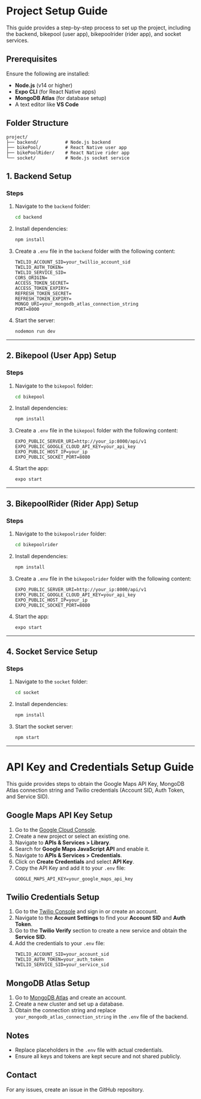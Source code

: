 
# Project Setup Guide

This guide provides a step-by-step process to set up the project, including the backend, bikepool (user app), bikepoolrider (rider app), and socket services.



## Prerequisites

Ensure the following are installed:
- **Node.js** (v14 or higher)
- **Expo CLI** (for React Native apps)
- **MongoDB Atlas** (for database setup)
- A text editor like **VS Code**



## Folder Structure

```
project/
├── backend/          # Node.js backend
├── bikePool/         # React Native user app
├── bikePoolRider/    # React Native rider app
└── socket/           # Node.js socket service
```



## 1. Backend Setup

### Steps
1. Navigate to the `backend` folder:
   ```bash
   cd backend
   ```
2. Install dependencies:
   ```bash
   npm install
   ```
3. Create a `.env` file in the `backend` folder with the following content:
   ```env
   TWILIO_ACCOUNT_SID=your_twillio_account_sid
   TWILIO_AUTH_TOKEN=
   TWILIO_SERVICE_SID=
   CORS_ORIGIN=
   ACCESS_TOKEN_SECRET=
   ACCESS_TOKEN_EXPIRY=
   REFRESH_TOKEN_SECRET=
   REFRESH_TOKEN_EXPIRY=
   MONGO_URI=your_mongodb_atlas_connection_string
   PORT=8000
   ```

4. Start the server:
   ```bash
   nodemon run dev
   ```

---

## 2. Bikepool (User App) Setup

### Steps
1. Navigate to the `bikepool` folder:
   ```bash
   cd bikepool
   ```
2. Install dependencies:
   ```bash
   npm install
   ```
3. Create a `.env` file in the `bikepool` folder with the following content:
   ```env
   EXPO_PUBLIC_SERVER_URI=http://your_ip:8000/api/v1
   EXPO_PUBLIC_GOOGLE_CLOUD_API_KEY=your_api_key
   EXPO_PUBLIC_HOST_IP=your_ip
   EXPO_PUBLIC_SOCKET_PORT=8080
   ```

4. Start the app:
   ```bash
   expo start
   ```

---

## 3. BikepoolRider (Rider App) Setup

### Steps
1. Navigate to the `bikepoolrider` folder:
   ```bash
   cd bikepoolrider
   ```
2. Install dependencies:
   ```bash
   npm install
   ```
3. Create a `.env` file in the `bikepoolrider` folder with the following content:
   ```env
   EXPO_PUBLIC_SERVER_URI=http://your_ip:8000/api/v1
   EXPO_PUBLIC_GOOGLE_CLOUD_API_KEY=your_api_key
   EXPO_PUBLIC_HOST_IP=your_ip
   EXPO_PUBLIC_SOCKET_PORT=8080
   ```

4. Start the app:
   ```bash
   expo start
   ```

---

## 4. Socket Service Setup

### Steps
1. Navigate to the `socket` folder:
   ```bash
   cd socket
   ```
2. Install dependencies:
   ```bash
   npm install
   ```

3. Start the socket server:
   ```bash
   npm start
   ```

---


# API Key and Credentials Setup Guide

This guide provides steps to obtain the Google Maps API Key, MongoDB Atlas connection string and Twilio credentials (Account SID, Auth Token, and Service SID).



## Google Maps API Key Setup

1. Go to the [Google Cloud Console](https://console.cloud.google.com/).
2. Create a new project or select an existing one.
3. Navigate to **APIs & Services > Library**.
4. Search for **Google Maps JavaScript API** and enable it.
5. Navigate to **APIs & Services > Credentials**.
6. Click on **Create Credentials** and select **API Key**.
7. Copy the API Key and add it to your `.env` file:
   ```env
   GOOGLE_MAPS_API_KEY=your_google_maps_api_key
   ```



## Twilio Credentials Setup

1. Go to the [Twilio Console](https://www.twilio.com/console) and sign in or create an account.
2. Navigate to the **Account Settings** to find your **Account SID** and **Auth Token**.
3. Go to the **Twilio Verify** section to create a new service and obtain the **Service SID**.
4. Add the credentials to your `.env` file:
   ```env
   TWILIO_ACCOUNT_SID=your_account_sid
   TWILIO_AUTH_TOKEN=your_auth_token
   TWILIO_SERVICE_SID=your_service_sid
   ```



## MongoDB Atlas Setup

1. Go to [MongoDB Atlas](https://www.mongodb.com/cloud/atlas) and create an account.
2. Create a new cluster and set up a database.
3. Obtain the connection string and replace `your_mongodb_atlas_connection_string` in the `.env` file of the backend.




## Notes

- Replace placeholders in the `.env` file with actual credentials.
- Ensure all keys and tokens are kept secure and not shared publicly.



## Contact

For any issues, create an issue in the GitHub repository.
